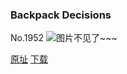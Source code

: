 ### Backpack Decisions
No.1952
![图片不见了~~~](https://imgs.xkcd.com/comics/backpack_decisions.png)

[原址](https://xkcd.com//1952) [下载](https://imgs.xkcd.com/comics/backpack_decisions.png)

